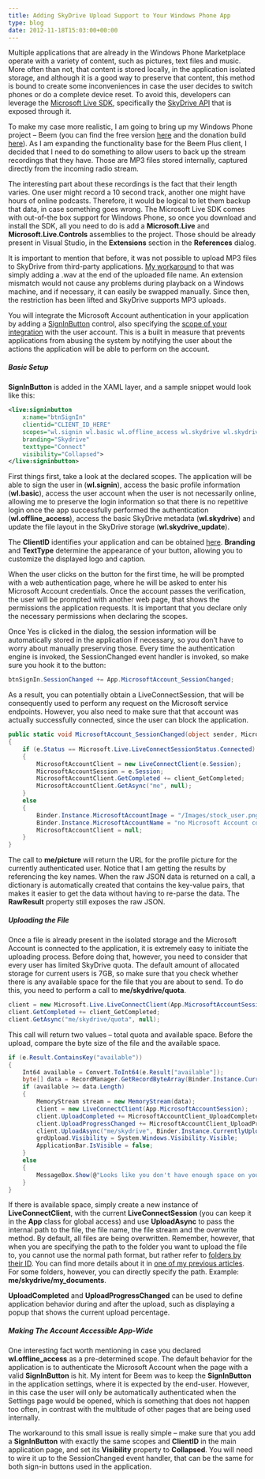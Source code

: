 ```yaml
---
title: Adding SkyDrive Upload Support to Your Windows Phone App
type: blog
date: 2012-11-18T15:03:00+00:00
---
```


Multiple applications that are already in the Windows Phone Marketplace operate with a variety of content, such as pictures, text files and music. More often than not, that content is stored locally, in the application isolated storage, and although it is a good way to preserve that content, this method is bound to create some inconveniences in case the user decides to switch phones or do a complete device reset. To avoid this, developers can leverage the [Microsoft Live SDK][1], specifically the [SkyDrive API][2] that is exposed through it. 

To make my case more realistic, I am going to bring up my Windows Phone project – Beem (you can find the free version [here][3] and the donation build [here][4]). As I am expanding the functionality base for the Beem Plus client, I decided that I need to do something to allow users to back up the stream recordings that they have. Those are MP3 files stored internally, captured directly from the incoming radio stream. 

The interesting part about these recordings is the fact that their length varies. One user might record a 10 second track, another one might have hours of online podcasts. Therefore, it would be logical to let them backup that data, in case something goes wrong. The Microsoft Live SDK comes with out-of-the box support for Windows Phone, so once you download and install the SDK, all you need to do is add a **Microsoft.Live** and **Microsoft.Live.Controls** assemblies to the project. Those should be already present in Visual Studio, in the **Extensions** section in the **References** dialog. 

It is important to mention that before, it was not possible to upload MP3 files to SkyDrive from third-party applications. [My workaround][5] to that was simply adding a .wav at the end of the uploaded file name. An extension mismatch would not cause any problems during playback on a Windows machine, and if necessary, it can easily be swapped manually. Since then, the restriction has been lifted and SkyDrive supports MP3 uploads. 

You will integrate the Microsoft Account authentication in your application by adding a [SignInButton][6] control, also specifying the [scope of your integration][7] with the user account. This is a built in measure that prevents applications from abusing the system by notifying the user about the actions the application will be able to perform on the account. 

##### Basic Setup

**SignInButton** is added in the XAML layer, and a sample snippet would look like this: 

```xml
<live:signinbutton 
    x:name="btnSignIn" 
    clientid="CLIENT_ID_HERE" 
    scopes="wl.signin wl.basic wl.offline_access wl.skydrive wl.skydrive_update" 
    branding="Skydrive" 
    texttype="Connect" 
    visibility="Collapsed">
</live:signinbutton>
```

First things first, take a look at the declared scopes. The application will be able to sign the user in (**wl.signin**), access the basic profile information (**wl.basic**), access the user account when the user is not necessarily online, allowing me to preserve the login information so that there is no repetitive login once the app successfully performed the authentication (**wl.offline_access**), access the basic SkyDrive metadata (**wl.skydrive**) and update the file layout in the SkyDrive storage (**wl.skydrive_update**). 

The **ClientID** identifies your application and can be obtained [here][8]. **Branding** and **TextType** determine the appearance of your button, allowing you to customize the displayed logo and caption. 

When the user clicks on the button for the first time, he will be prompted with a web authentication page, where he will be asked to enter his Microsoft Account credentials. Once the account passes the verification, the user will be prompted with another web page, that shows the permissions the application requests. It is important that you declare only the necessary permissions when declaring the scopes. 

Once Yes is clicked in the dialog, the session information will be automatically stored in the application if necessary, so you don’t have to worry about manually preserving those. Every time the authentication engine is invoked, the SessionChanged event handler is invoked, so make sure you hook it to the button:

```csharp
btnSignIn.SessionChanged += App.MicrosoftAccount_SessionChanged;
```

As a result, you can potentially obtain a LiveConnectSession, that will be consequently used to perform any request on the Microsoft service endpoints. However, you also need to make sure that that account was actually successfully connected, since the user can block the application. 

```csharp
public static void MicrosoftAccount_SessionChanged(object sender, Microsoft.Live.Controls.LiveConnectSessionChangedEventArgs e)
{
    if (e.Status == Microsoft.Live.LiveConnectSessionStatus.Connected)
    {
        MicrosoftAccountClient = new LiveConnectClient(e.Session);
        MicrosoftAccountSession = e.Session;
        MicrosoftAccountClient.GetCompleted += client_GetCompleted;
        MicrosoftAccountClient.GetAsync("me", null);
    }
    else
    {
        Binder.Instance.MicrosoftAccountImage = "/Images/stock_user.png";
        Binder.Instance.MicrosoftAccountName = "no Microsoft Account connected";
        MicrosoftAccountClient = null;
    }
}
```

The call to **me/picture** will return the URL for the profile picture for the currently authenticated user. Notice that I am getting the results by referencing the key names. When the raw JSON data is returned on a call, a dictionary is automatically created that contains the key-value pairs, that makes it easier to get the data without having to re-parse the data. The **RawResult** property still exposes the raw JSON. 

##### Uploading the File

Once a file is already present in the isolated storage and the Microsoft Account is connected to the application, it is extremely easy to initiate the uploading process. Before doing that, however, you need to consider that every user has limited SkyDrive quota. The default amount of allocated storage for current users is 7GB, so make sure that you check whether there is any available space for the file that you are about to send. To do this, you need to perform a call to **me/skydrive/quota**.

```csharp
client = new Microsoft.Live.LiveConnectClient(App.MicrosoftAccountSession);
client.GetCompleted += client_GetCompleted;
client.GetAsync("me/skydrive/quota", null);
```

This call will return two values – total quota and available space. Before the upload, compare the byte size of the file and the available space.

```csharp
if (e.Result.ContainsKey("available"))
{
    Int64 available = Convert.ToInt64(e.Result["available"]);
    byte[] data = RecordManager.GetRecordByteArray(Binder.Instance.CurrentlyUploading);
    if (available >= data.Length)
    {
        MemoryStream stream = new MemoryStream(data);
        client = new LiveConnectClient(App.MicrosoftAccountSession);
        client.UploadCompleted += MicrosoftAccountClient_UploadCompleted;
        client.UploadProgressChanged += MicrosoftAccountClient_UploadProgressChanged;
        client.UploadAsync("me/skydrive", Binder.Instance.CurrentlyUploading, stream, OverwriteOption.Overwrite);
        grdUpload.Visibility = System.Windows.Visibility.Visible;
        ApplicationBar.IsVisible = false;
    }
    else
    {
        MessageBox.Show(@"Looks like you don't have enough space on your SkyDrive. Go to http://skydrive.com/ and either purchase more space or clean up the existing storage.", "Upload",MessageBoxButton.OK);
    }
}
```

If there is available space, simply create a new instance of **LiveConnectClient**, with the current **LiveConnectSession** (you can keep it in the **App** class for global access) and use **UploadAsync** to pass the internal path to the file, the file name, the file stream and the overwrite method. By default, all files are being overwritten. Remember, however, that when you are specifying the path to the folder you want to upload the file to, you cannot use the normal path format, but rather refer to [folders by their ID][9]. You can find more details about it in [one of my previous articles][5]. For some folders, however, you can directly specify the path. Example: **me/skydrive/my_documents**. 

**UploadCompleted** and **UploadProgressChanged** can be used to define application behavior during and after the upload, such as displaying a popup that shows the current upload percentage. 

##### Making The Account Accessible App-Wide

One interesting fact worth mentioning in case you declared **wl.offline_access** as a pre-determined scope. The default behavior for the application is to authenticate the Microsoft Account when the page with a valid **SignInButton** is hit. My intent for Beem was to keep the **SignInButton** in the application settings, where it is expected by the end-user. However, in this case the user will only be automatically authenticated when the Settings page would be opened, which is something that does not happen too often, in contrast with the multitude of other pages that are being used internally. 

The workaround to this small issue is really simple – make sure that you add a **SignInButton** with exactly the same scopes and **ClientID** in the main application page, and set its **Visibility** property to **Collapsed**. You will need to wire it up to the SessionChanged event handler, that can be the same for both sign-in buttons used in the application.

 [1]: http://msdn.microsoft.com/en-us/live/ff519582.aspx
 [2]: http://msdn.microsoft.com/en-us/library/live/hh826521.aspx
 [3]: http://www.windowsphone.com/en-us/store/app/beem/1bc66496-6941-41e6-876a-2ba818ab0ceb
 [4]: http://www.windowsphone.com/en-us/store/app/beem/8433ad41-9a4e-46ff-ba33-340d265f53d5
 [5]: http://dotnet.dzone.com/articles/things-know-about-uploading
 [6]: http://msdn.microsoft.com/en-us/library/live/hh243641.aspx#signin
 [7]: http://msdn.microsoft.com/en-us/library/live/hh243646.aspx
 [8]: https://manage.dev.live.com/AddApplication.aspx
 [9]: http://msdn.microsoft.com/en-us/library/live/hh826531.aspx